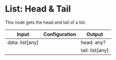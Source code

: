 # List: Head & Tail

This node gets the head and tail of a list.

| Input           | Configuration | Output          |
| --------------- | ------------- | --------------- |
| data: list[any] |               | head: any?      |
|                 |               | tail: list[any] |
